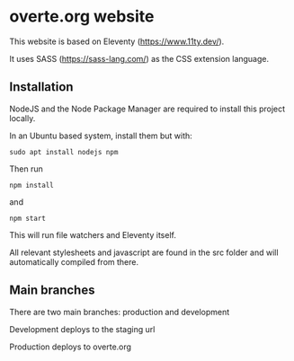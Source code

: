 # overte.org website

This website is based on Eleventy (https://www.11ty.dev/).

It uses SASS (https://sass-lang.com/) as the CSS extension language.

## Installation

NodeJS and the Node Package Manager are required to install this project locally.

In an Ubuntu based system, install them but with:

```sudo apt install nodejs npm```

Then run

```npm install```

and

```npm start```

This will run file watchers and Eleventy itself.

All relevant stylesheets and javascript are found in the src folder and will automatically compiled from there.

## Main branches

There are two main branches: production and development

Development deploys to the staging url

Production deploys to overte.org
